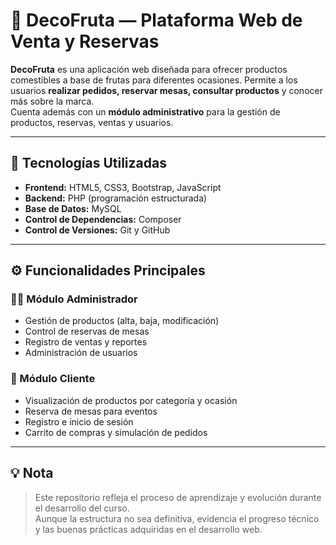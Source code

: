# 🍓 DecoFruta — Plataforma Web de Venta y Reservas

**DecoFruta** es una aplicación web diseñada para ofrecer productos comestibles a base de frutas para diferentes ocasiones.
Permite a los usuarios **realizar pedidos, reservar mesas, consultar productos** y conocer más sobre la marca.  
Cuenta además con un **módulo administrativo** para la gestión de productos, reservas, ventas y usuarios.

---

## 🚀 Tecnologías Utilizadas

- **Frontend:** HTML5, CSS3, Bootstrap, JavaScript  
- **Backend:** PHP (programación estructurada)  
- **Base de Datos:** MySQL  
- **Control de Dependencias:** Composer  
- **Control de Versiones:** Git y GitHub  

---

## ⚙️ Funcionalidades Principales

### 👨‍💻 Módulo Administrador
- Gestión de productos (alta, baja, modificación)
- Control de reservas de mesas
- Registro de ventas y reportes
- Administración de usuarios

### 🍎 Módulo Cliente
- Visualización de productos por categoría y ocasión
- Reserva de mesas para eventos
- Registro e inicio de sesión
- Carrito de compras y simulación de pedidos

---

## 💡 Nota

> Este repositorio refleja el proceso de aprendizaje y evolución durante el desarrollo del curso.  
> Aunque la estructura no sea definitiva, evidencia el progreso técnico y las buenas prácticas adquiridas en el desarrollo web.

